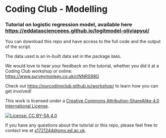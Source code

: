 # Coding Club - Modelling

### Tutorial on logistic regression model, available here https://eddatascienceees.github.io/logitmodel-oliviapyui/

You can download this repo and have access to the full code and the output of the script.

The data used is an in-built data set in the package `DAAG`.

We would love to hear your feedback on the tutorial, whether you did it at a Coding Club workshop or online: 
https://www.surveymonkey.co.uk/r/NNRS98G

Check out https://ourcodingclub.github.io/workshop/ to learn how you can get involved!

This work is licensed under a [Creative Commons Attribution-ShareAlike 4.0 International License](https://creativecommons.org/licenses/by-sa/4.0/).

[![License: CC BY-SA 4.0](https://licensebuttons.net/l/by-sa/4.0/80x15.png)](https://creativecommons.org/licenses/by-sa/4.0/)

If you have any questions about the tutorial or this repo, please feel free to contact me at s1721244@sms.ed.ac.uk. 
